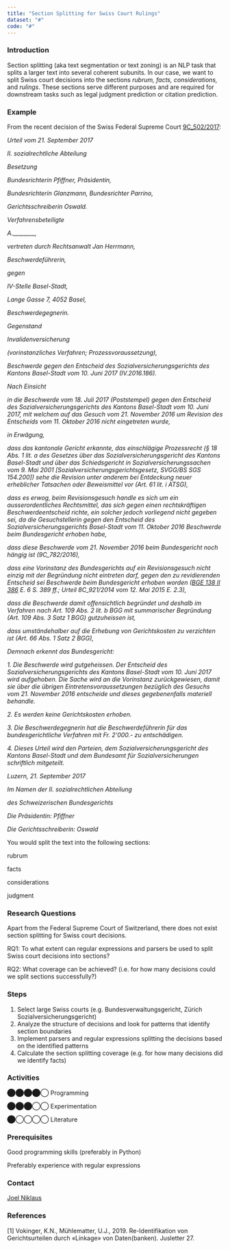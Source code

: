 ```yaml
---
title: "Section Splitting for Swiss Court Rulings"
dataset: "#"
code: "#"
---
```


### Introduction

Section splitting (aka text segmentation or text zoning) is an NLP task that splits a larger text into several coherent subunits. In our case, we want to split Swiss court decisions into the sections _rubrum, facts, considerations,_ and _rulings_. These sections serve different purposes and are required for downstream tasks such as legal judgment prediction or citation prediction.

### Example

From the recent decision of the Swiss Federal Supreme Court [9C\_502/2017](https://tinyurl.com/mjxfjn65):

_Urteil vom 21. September 2017_

_II. sozialrechtliche Abteilung_

_Besetzung_

_Bundesrichterin Pfiffner, Präsidentin,_

_Bundesrichterin Glanzmann, Bundesrichter Parrino,_

_Gerichtsschreiberin Oswald._

_Verfahrensbeteiligte_

 _A.\_\_\_\_\_\_\_\_,_

_vertreten durch Rechtsanwalt Jan Herrmann,_

_Beschwerdeführerin,_

_gegen_

_IV-Stelle Basel-Stadt,_

_Lange Gasse 7, 4052 Basel,_

_Beschwerdegegnerin._

_Gegenstand_

_Invalidenversicherung_

_(vorinstanzliches Verfahren; Prozessvoraussetzung),_

_Beschwerde gegen den Entscheid des Sozialversicherungsgerichts des Kantons Basel-Stadt vom 10. Juni 2017 (IV.2016.186)._

_Nach Einsicht_

_in die Beschwerde vom 18. Juli 2017 (Poststempel) gegen den Entscheid des Sozialversicherungsgerichts des Kantons Basel-Stadt vom 10. Juni 2017, mit welchem auf das Gesuch vom 21. November 2016 um Revision des Entscheids vom 11. Oktober 2016 nicht eingetreten wurde,_

_in Erwägung,_

_dass das kantonale Gericht erkannte, das einschlägige Prozessrecht (§ 18 Abs. 1 lit. a des Gesetzes über das Sozialversicherungsgericht des Kantons Basel-Stadt und über das Schiedsgericht in Sozialversicherungssachen vom 9. Mai 2001 \[Sozialversicherungsgerichtsgesetz, SVGG/BS SGS 154.200\]) sehe die Revision unter anderem bei Entdeckung neuer erheblicher Tatsachen oder Beweismittel vor (Art. 61 lit. i ATSG),_

_dass es erwog, beim Revisionsgesuch handle es sich um ein ausserordentliches Rechtsmittel, das sich gegen einen rechtskräftigen Beschwerdeentscheid richte, ein solcher jedoch vorliegend nicht gegeben sei, da die Gesuchstellerin gegen den Entscheid des Sozialversicherungsgerichts Basel-Stadt vom 11. Oktober 2016 Beschwerde beim Bundesgericht erhoben habe,_

_dass diese Beschwerde vom 21. November 2016 beim Bundesgericht noch hängig ist (9C\_782/2016),_

_dass eine Vorinstanz des Bundesgerichts auf ein Revisionsgesuch nicht einzig mit der Begründung nicht eintreten darf, gegen den zu revidierenden Entscheid sei Beschwerde beim Bundesgericht erhoben worden ([BGE 138 II 386](https://www.bger.ch/ext/eurospider/live/de/php/aza/http/index.php?lang=de&type=highlight_simple_query&page=1&from_date=&to_date=&sort=relevance&insertion_date=&top_subcollection_aza=all&query_words=9C_502%2F2017&rank=0&azaclir=aza&highlight_docid=atf%3A%2F%2F138-II-386%3Ade&number_of_ranks=0#page386) E. 6 S. 389 ff.; Urteil 8C\_921/2014 vom 12. Mai 2015 E. 2.3),_

_dass die Beschwerde damit offensichtlich begründet und deshalb im Verfahren nach Art. 109 Abs. 2 lit. b BGG mit summarischer Begründung (Art. 109 Abs. 3 Satz 1 BGG) gutzuheissen ist,_

_dass umständehalber auf die Erhebung von Gerichtskosten zu verzichten ist (Art. 66 Abs. 1 Satz 2 BGG),_

_Demnach erkennt das Bundesgericht:_

_1.   Die Beschwerde wird gutgeheissen. Der Entscheid des Sozialversicherungsgerichts des Kantons Basel-Stadt vom 10. Juni 2017 wird aufgehoben. Die Sache wird an die Vorinstanz zurückgewiesen, damit sie über die übrigen Eintretensvoraussetzungen bezüglich des Gesuchs vom 21. November 2016 entscheide und dieses gegebenenfalls materiell behandle._

_2.   Es werden keine Gerichtskosten erhoben._

_3.   Die Beschwerdegegnerin hat die Beschwerdeführerin für das bundesgerichtliche Verfahren mit Fr. 2'000.- zu entschädigen._

_4.   Dieses Urteil wird den Parteien, dem Sozialversicherungsgericht des Kantons Basel-Stadt und dem Bundesamt für Sozialversicherungen schriftlich mitgeteilt._

_Luzern, 21. September 2017_

_Im Namen der II. sozialrechtlichen Abteilung_

_des Schweizerischen Bundesgerichts_

_Die Präsidentin: Pfiffner_

_Die Gerichtsschreiberin: Oswald_

You would split the text into the following sections:

rubrum

facts

considerations

judgment

### Research Questions

Apart from the Federal Supreme Court of Switzerland, there does not exist section splitting for Swiss court decisions.

RQ1: To what extent can regular expressions and parsers be used to split Swiss court decisions into sections?

RQ2: What coverage can be achieved? (i.e. for how many decisions could we split sections successfully?)

### Steps

1.  Select large Swiss courts (e.g. Bundesverwaltungsgericht, Zürich Sozialversicherungsgericht)
2.  Analyze the structure of decisions and look for patterns that identify section boundaries
3.  Implement parsers and regular expressions splitting the decisions based on the identified patterns
4.  Calculate the section splitting coverage (e.g. for how many decisions did we identify facts)

### Activities

⬤⬤⬤⬤◯ Programming

⬤⬤⬤◯◯ Experimentation

⬤◯◯◯◯ Literature

### Prerequisites

Good programming skills (preferably in Python)

Preferably experience with regular expressions

### Contact

[Joel Niklaus](https://www.digitale-nachhaltigkeit.unibe.ch/about_us/persons/niklaus_joel/index_eng.html)

### References

\[1\] Vokinger, K.N., Mühlematter, U.J., 2019. Re-Identifikation von Gerichtsurteilen durch «Linkage» von Daten(banken). Jusletter 27.